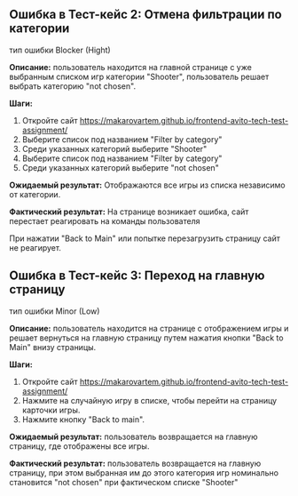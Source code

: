 ## Ошибка в Тест-кейс 2: Отмена фильтрации по категории
тип ошибки Blocker (Hight)

**Описание:** пользователь находится на главной странице с уже выбранным списком игр категории "Shooter", пользователь решает выбрать категорию "not chosen".

**Шаги:**
  1. Откройте сайт https://makarovartem.github.io/frontend-avito-tech-test-assignment/
  2. Выберите список под названием "Filter by category"
  3. Среди указанных категорий выберите "Shooter"
  4. Выберите список под названием "Filter by category"
  5. Среди указанных категорий выберите "not chosen"

**Ожидаемый результат:** Отображаются все игры из списка независимо от категории.

**Фактический результат:** На странице возникает ошибка, сайт перестает реагировать на команды пользователя

При нажатии "Back to Main" или попытке перезагрузить страницу сайт не реагирует. 

## Ошибка в Тест-кейс 3: Переход на главную страницу

тип ошибки Minor (Low)

**Описание:** пользователь находится на странице с отображением игры и решает вернуться на главную страницу путем нажатия кнопки "Back to Main" внизу страницы.

**Шаги:**
  1. Откройте сайт https://makarovartem.github.io/frontend-avito-tech-test-assignment/
  2. Нажмите на случайную игру в списке, чтобы перейти на страницу карточки игры.
  3. Нажмите кнопку "Back to main".

**Ожидаемый результат:** пользователь возвращается на главную страницу, где отображены все игры.

**Фактический результат:** пользователь возвращается на главную страницу, при этом выбранная им до этого категория игр номинально становится "not chosen" при фактическом списке "Shooter"


